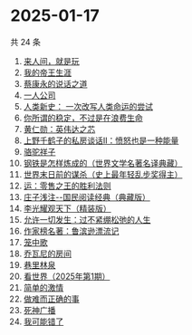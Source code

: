 # 2025-01-17

共 24 条

<!-- BEGIN WEREAD -->
<!-- 最后更新时间 2025-01-17 22:13:10 +0800 -->
1. [来人间，就是玩](https://weread.qq.com/web/bookDetail/a35324f0813ab9994g0118a1)
1. [我的帝王生涯](https://weread.qq.com/web/bookDetail/06232720527f59062659d13)
1. [蔡康永的说话之道](https://weread.qq.com/web/bookDetail/568324d0813ab9955g01694d)
1. [一人公司](https://weread.qq.com/web/bookDetail/ea432780813ab9717g010b08)
1. [人类新史： 一次改写人类命运的尝试](https://weread.qq.com/web/bookDetail/87e32110813ab9992g01960d)
1. [你所谓的稳定，不过是在浪费生命](https://weread.qq.com/web/bookDetail/30132f00729aa62c30108db)
1. [黄仁勋：英伟达之芯](https://weread.qq.com/web/bookDetail/47a32050813ab98e3g013257)
1. [上野千鹤子的私房谈话II：愤怒也是一种能量](https://weread.qq.com/web/bookDetail/ca832610813ab98f7g015f43)
1. [骆驼祥子](https://weread.qq.com/web/bookDetail/fd1328207268785dfd1479d)
1. [钢铁是怎样炼成的（世界文学名著名译典藏）](https://weread.qq.com/web/bookDetail/5f432de07183b70e5f4e453)
1. [世界末日前的谋杀（史上最年轻乱步奖得主）](https://weread.qq.com/web/bookDetail/ea1321e0813ab9883g0121b1)
1. [运：零售之王的胜利法则](https://weread.qq.com/web/bookDetail/1a832f30813ab9941g012c03)
1. [庄子浅注--国民阅读经典（典藏版）](https://weread.qq.com/web/bookDetail/e5e32be0813ab9742g0138bd)
1. [李光耀观天下（精装版）](https://weread.qq.com/web/bookDetail/63c32e90813ab844ag014d47)
1. [允许一切发生：过不紧绷松弛的人生](https://weread.qq.com/web/bookDetail/c2732120813ab7d2dg016e59)
1. [作家榜名著：鲁滨逊漂流记](https://weread.qq.com/web/bookDetail/96e32fb071800cda96e4677)
1. [笼中歌](https://weread.qq.com/web/bookDetail/b5d32f90813ab9902g0126c9)
1. [乔瓦尼的房间](https://weread.qq.com/web/bookDetail/8ed32d90813ab9950g0163db)
1. [巷里林泉](https://weread.qq.com/web/bookDetail/8d232340813ab9595g01710b)
1. [看世界（2025年第1期）](https://weread.qq.com/web/bookDetail/17b325b0813ab99b3g0114ef)
1. [简单的激情](https://weread.qq.com/web/bookDetail/9ac326f0813ab873ag013f59)
1. [做难而正确的事](https://weread.qq.com/web/bookDetail/aa032fb0813ab9461g018406)
1. [死神广播](https://weread.qq.com/web/bookDetail/37b328f0813ab9975g015114)
1. [我可能错了](https://weread.qq.com/web/bookDetail/253321f0813ab96fcg010512)
<!-- END WEREAD -->